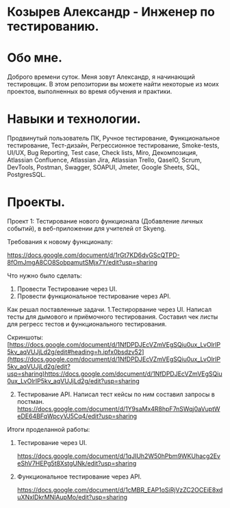 # Козырев Александр - Инженер по тестированию.

# Обо мне.
Доброго времени суток. Меня зовут Александр, я начинающий тестировщик. 
В этом репозитории вы можете найти некоторые из моих проектов, выполненных во время обучения и практики.

# Навыки и технологии.
Продвинутый пользователь ПК, Ручное тестирование, Функциональное тестирование, Тест-дизайн, Регрессионное тестирование, Smoke-tests, UI/UX, Bug Reporting,
Test case, Check lists, Miro, Декомпозиция, Atlassian Confluence, Atlassian Jira, Atlassian Trello, QaseIO, Scrum, DevTools, Postman, Swagger, SOAPUI, Jmeter, Google Sheets, SQL, PostgresSQL.

# Проекты.
Проект 1: Тестирование нового функционала (Добавление личных событий), в веб-приложении для учителей от Skyeng.

Требования к новому функционалу:

https://docs.google.com/document/d/1rGt7KD6dvGScQTPD-8fOmJmgA8CO8SobpamutSMjx7Y/edit?usp=sharing

Что нужно было сделать:
1. Провести Тестирование через UI.
2. Провести функциональное тестирование через API.

Как решал поставленные задачи.
1.Тестирорвание через UI.
Написал тесты для дымового и приёмочного тестирования. Составил чек листы для регресс тестов и функционального тестирования. 

Скриншоты:
[https://docs.google.com/document/d/1NfDPDJEcVZmVEgSQiu0ux_LvOlrIP5kv_aqVUJjLd2g/edit#heading=h.ipfx0bsdzv52](https://docs.google.com/document/d/1NfDPDJEcVZmVEgSQiu0ux_LvOlrIP5kv_aqVUJjLd2g/edit?usp=sharing)https://docs.google.com/document/d/1NfDPDJEcVZmVEgSQiu0ux_LvOlrIP5kv_aqVUJjLd2g/edit?usp=sharing

2. Тестирование API.
Написал тест кейсы по ним составил запросы в постман.
https://docs.google.com/document/d/1Y9saMx4R8hpF7nSWqj0aVuptWeDE64BFqWpcyVJ5Cq4/edit?usp=sharing

Итоги проделанной работы:

1. Тестирование через UI.

   https://docs.google.com/document/d/1qJIUh2W50hPbm9WKUhacg2EveShV7HEPg5t8XstgUNk/edit?usp=sharing

2. Функциональное тестирование через API.

    https://docs.google.com/document/d/1cMBR_EAP1oSiRjVzZC2OCEiE8xduXNxIDkrMNlAupMo/edit?usp=sharing

